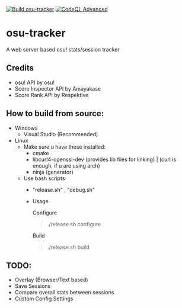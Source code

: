 [![Build osu-tracker](https://github.com/nyaruku/osu-tracker/actions/workflows/cmake-multi-platform.yml/badge.svg?branch=master&style=flat)](https://github.com/nyaruku/osu-tracker/actions/workflows/cmake-multi-platform.yml)
[![CodeQL Advanced](https://github.com/nyaruku/osu-tracker/actions/workflows/codeql.yml/badge.svg?branch=master)](https://github.com/nyaruku/osu-tracker/actions/workflows/codeql.yml)
# osu-tracker
A web server based osu! stats/session tracker

## Credits
- osu! API by osu!
- Score Inspector API by Amayakase
- Score Rank API by Respektive

## How to build from source:
- Windows
  - Visual Studio (Recommended)
- Linux
  - Make sure u have these installed:
    - cmake
    - libcurl4-openssl-dev (provides lib files for linking) | (curl is enough, if u are using arch)
    - ninja (generator)
  - Use bash scripts
    - "release.sh" , "debug.sh"
    - Usage
      
      Configure
      > ./release.sh configure
      
      Build
      > ./release.sh build

## TODO:
- Overlay (Browser/Text based)
- Save Sessions
- Compare overall stats between sessions
- Custom Config Settings
